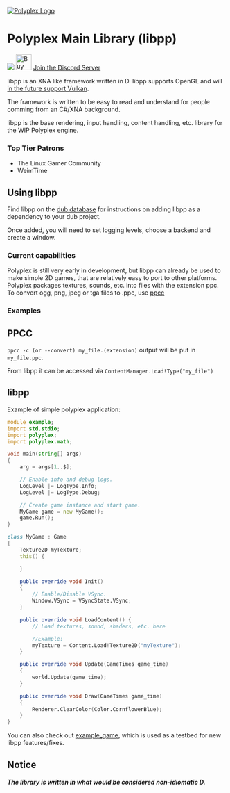 [![Polyplex Logo][logo]](http://git.pplex.org/Polyplex/ppbranding)

# Polyplex Main Library (libpp)
<a href="https://www.patreon.com/bePatron?u=10156994" data-patreon-widget-type="become-patron-button"><img class="s5qsvfm-0 fIpNGV" src="https://c5.patreon.com/external/logo/become_a_patron_button.png"></a></img> <a href='https://ko-fi.com/O4O59UGN' target='_blank'><img height='36' style='border:0px;height:36px;' src='https://az743702.vo.msecnd.net/cdn/kofi2.png?v=0' border='0' alt='Buy Clipsey a Coffee at ko-fi.com' /></a> [Join the Discord Server](https://discord.gg/Dus5ArV)

libpp is an XNA like framework written in D. libpp supports OpenGL and will [in the future support Vulkan](https://git.pplex.org/Polyplex/plexrend).

The framework is written to be easy to read and understand for people comming from an C#/XNA background.

libpp is the base rendering, input handling, content handling, etc. library for the WIP Polyplex engine.

### Top Tier Patrons
* The Linux Gamer Community
* WeimTime

## Using libpp
Find libpp on the [dub database](https://code.dlang.org/packages/pp) for instructions on adding libpp as a dependency to your dub project.

Once added, you will need to set logging levels, choose a backend and create a window.

### Current capabilities
Polyplex is still very early in development, but libpp can already be used to make simple 2D games, that are relatively easy to port to other platforms.
Polyplex packages textures, sounds, etc. into files with the extension ppc. To convert ogg, png, jpeg or tga files to .ppc, use [ppcc](https://git.pplex.org/Polyplex/ppcc)


### Examples
## PPCC
`ppcc -c (or --convert) my_file.(extension)` output will be put in `my_file.ppc`.

From libpp it can be accessed via `ContentManager.Load!Type("my_file")`

## libpp
Example of simple polyplex application:
```d
module example;
import std.stdio;
import polyplex;
import polyplex.math;

void main(string[] args)
{
	arg = args[1..$];

	// Enable info and debug logs.
	LogLevel |= LogType.Info;
	LogLevel |= LogType.Debug;

	// Create game instance and start game.
	MyGame game = new MyGame();
	game.Run();
}

class MyGame : Game
{
	Texture2D myTexture;
	this() {

	}

	public override void Init()
	{
		// Enable/Disable VSync.
		Window.VSync = VSyncState.VSync;
	}

	public override void LoadContent() {
		// Load textures, sound, shaders, etc. here

		//Example:
		myTexture = Content.Load!Texture2D("myTexture");
	}	

	public override void Update(GameTimes game_time)
	{
		world.Update(game_time);
	}

	public override void Draw(GameTimes game_time)
	{
		Renderer.ClearColor(Color.CornflowerBlue);
	}
}

```

You can also check out [example_game](http://git.pplex.org/Polyplex/example_game), which is used as a testbed for new libpp features/fixes.

## Notice
##### The library is written in what would be considered non-idiomatic D.

[logo]: https://git.pplex.org/Polyplex/ppbranding/raw/commit/419d73673a9fde5a66554b19155b43dd13d04514/flat/libpp-pngs/libpp_transparent@256w.png
